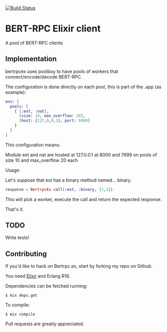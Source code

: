 [![Build Status](https://travis-ci.org/edgurgel/bertrpcex.png?branch=master)](https://travis-ci.org/edgurgel/bertrpcex)

# BERT-RPC Elixir client

A pool of BERT-RPC clients

## Implementation

bertrpcex uses poolboy to have pools of workers that connect/encode/decode BERT-RPC.

The configuration is done directly on each pool, this is part of the .app (as example):

```elixir
env: [
  pools: [
    { [:ext, :nat],
      [size: 10, max_overflow: 20],
      [host: {127,0,0,1}, port: 8000]
    }
  ]
]
```

This configuration means:

Module ext and nat are hosted at 127.0.0.1 at 8000 and 7999 on pools of size 10 and max_overflow 20 each

Usage:

Let's suppose that ext has a binary method named... binary.

```elixir
response = BertrpcEx.call(:ext, :binary, [1,2]).
```

This will pick a worker, execute the call and return the expected response.

That's it.

## TODO

Write tests!

## Contributing

If you'd like to hack on Bertrpc.ex, start by forking my repo on Github.

You need [Elixir](http://www.elixir-lang.org) and Erlang R16.

Dependencies can be fetched running:

```
$ mix deps.get
```

To compile:

```
$ mix compile
```

Pull requests are greatly appreciated.

